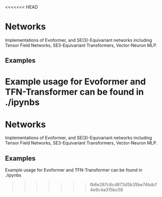 <<<<<<< HEAD
# Networks

Implementations of Evoformer, and SE(3)-Equivariant networks including Tensor Field Networks, SE3-Equivariant Transformers, Vector-Neuron MLP.

## Examples
Example usage for Evoformer and TFN-Transformer can be found in ./ipynbs
=======
# Networks

Implementations of Evoformer, and SE(3)-Equivariant networks including Tensor Field Networks, SE3-Equivariant Transformers, Vector-Neuron MLP.

## Examples
Example usage for Evoformer and TFN-Transformer can be found in ./ipynbs
>>>>>>> fb8e287c6cd873d5b35be74bdcf4e9c4a315bc08

